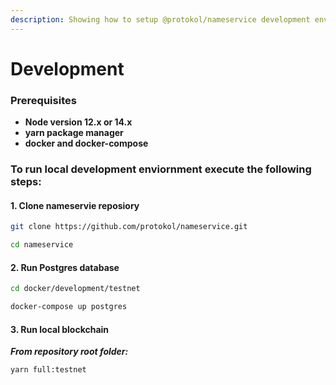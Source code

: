 ```yaml
---
description: Showing how to setup @protokol/nameservice development environment.
---
```


# Development

### Prerequisites

* **Node version 12.x or 14.x**
* **yarn package manager**
* **docker and docker-compose**

### To run local development enviornment execute the following steps:

#### 1. Clone nameservie reposiory

```bash
git clone https://github.com/protokol/nameservice.git

cd nameservice
```

#### 2. Run Postgres database

```bash
cd docker/development/testnet

docker-compose up postgres
```

#### 3. Run local blockchain

_**From repository root folder:**_

```bash
yarn full:testnet
```

